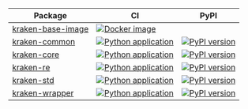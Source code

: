 
| Package | CI | PyPI |
| ------- | -- | ---- |
| [kraken-base-image][] | [![Docker image](https://github.com/kraken-build/kraken-base-image/actions/workflows/docker.yml/badge.svg)](https://github.com/kraken-build/kraken-base-image/actions/workflows/docker.yml) | |
| [kraken-common][] | [![Python application](https://github.com/kraken-build/kraken-common/actions/workflows/python-package.yml/badge.svg)](https://github.com/kraken-build/kraken-common/actions/workflows/python-package.yml) | [![PyPI version](https://badge.fury.io/py/kraken-common.svg)](https://badge.fury.io/py/kraken-common) |
| [kraken-core][] | [![Python application](https://github.com/kraken-build/kraken-core/actions/workflows/python-package.yml/badge.svg)](https://github.com/kraken-build/kraken-core/actions/workflows/python-package.yml) | [![PyPI version](https://badge.fury.io/py/kraken-core.svg)](https://badge.fury.io/py/kraken-core) |
| [kraken-re][] | [![Python application](https://github.com/kraken-build/kraken-re/actions/workflows/python-package.yml/badge.svg)](https://github.com/kraken-build/kraken-re/actions/workflows/python-package.yml) | [![PyPI version](https://badge.fury.io/py/kraken-re.svg)](https://badge.fury.io/py/kraken-re) |
| [kraken-std][] | [![Python application](https://github.com/kraken-build/kraken-std/actions/workflows/python-package.yml/badge.svg)](https://github.com/kraken-build/kraken-std/actions/workflows/python-package.yml) | [![PyPI version](https://badge.fury.io/py/kraken-std.svg)](https://badge.fury.io/py/kraken-std) |
| [kraken-wrapper][] | [![Python application](https://github.com/kraken-build/kraken-wrapper/actions/workflows/python-package.yml/badge.svg)](https://github.com/kraken-build/kraken-wrapper/actions/workflows/python-package.yml) | [![PyPI version](https://badge.fury.io/py/kraken-wrapper.svg)](https://badge.fury.io/py/kraken-wrapper) |

  [kraken-base-image]: https://github.com/kraken-build/kraken-base-image
  [kraken-common]: https://github.com/kraken-build/kraken-common
  [kraken-core]: https://github.com/kraken-build/kraken-core
  [kraken-re]: https://github.com/kraken-build/kraken-re
  [kraken-std]: https://github.com/kraken-build/kraken-std
  [kraken-wrapper]: https://github.com/kraken-build/kraken-wrapper
